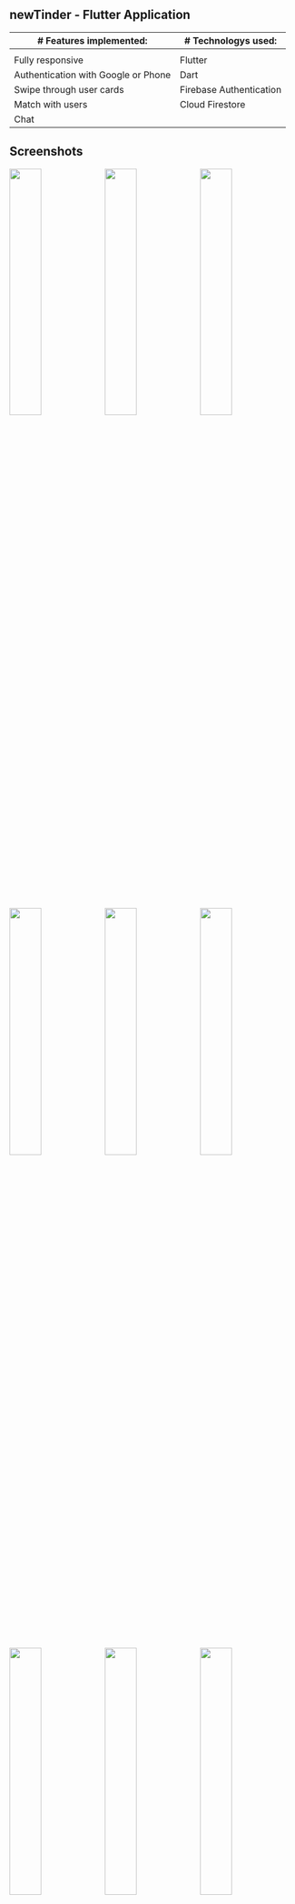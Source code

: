 ## newTinder - Flutter Application

| # Features implemented: | # Technologys used: |
| --------------- | --------------- |
| <img src='https://www.girlscoutsiowa.org/content/dam/girlscouts-girlscoutsiowa/images/miscellaneous/line.jpg' width='50%' height='1px'> | <img src='https://www.girlscoutsiowa.org/content/dam/girlscouts-girlscoutsiowa/images/miscellaneous/line.jpg' width='50%' height='1px'> |
| Fully responsive | Flutter |
| Authentication with Google or Phone | Dart |
| Swipe through user cards | Firebase Authentication |
| Match with users | Cloud Firestore |
| Chat | |


## Screenshots
<img src='https://firebasestorage.googleapis.com/v0/b/newtinder-5ba54.appspot.com/o/slpash.png?alt=media' width='33.33%'><img src='https://firebasestorage.googleapis.com/v0/b/newtinder-5ba54.appspot.com/o/rules.png?alt=media' width='33.33%'><img src='https://firebasestorage.googleapis.com/v0/b/newtinder-5ba54.appspot.com/o/profile.png?alt=media' width='33.33%'><img src='https://firebasestorage.googleapis.com/v0/b/newtinder-5ba54.appspot.com/o/match.png?alt=media' width='33.33%'><img src='https://firebasestorage.googleapis.com/v0/b/newtinder-5ba54.appspot.com/o/swipe_1.png?alt=media' width='33.33%'><img src='https://firebasestorage.googleapis.com/v0/b/newtinder-5ba54.appspot.com/o/swipe_2.png?alt=media' width='33.33%'><img src='https://firebasestorage.googleapis.com/v0/b/newtinder-5ba54.appspot.com/o/matches.png?alt=media' width='33.33%'><img src='https://firebasestorage.googleapis.com/v0/b/newtinder-5ba54.appspot.com/o/chat.png?alt=media' width='33.33%'><img src='https://firebasestorage.googleapis.com/v0/b/newtinder-5ba54.appspot.com/o/chats.png?alt=media' width='33.33%'>
